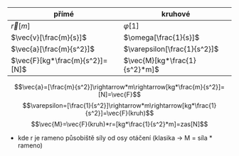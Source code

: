 
| přímé                       | kruhové                      |
| --------------------------- | ---------------------------- |
| $\vec{r}[m]$                | $\varphi[1]$                 |
| $\vec{v}[\frac{m}{s}]$      | $\omega[\frac{1}{s}]$        |
| $\vec{a}[\frac{m}{s^2}]$    | $\varepsilon[\frac{1}{s^2}]$ |
| $\vec{F}[kg*\frac{m}{s^2}]=[N]$ |$\vec{M}[kg*\frac{1}{s^2}*m]$|
 

$$\vec{a}=[\frac{m}{s^2}]\rightarrow*m\rightarrow[kg*\frac{m}{s^2}]=[N]=\vec{F}$$
$$\varepsilon=[\frac{1}{s^2}]\rightarrow*m\rightarrow[kg*\frac{1}{s^2}]=\vec{F}(kruh)$$
$$\vec{M}=\vec{F}(kruh)*r=[kg*\frac{1}{s^2}*m]=zas[N]$$
- kde r je rameno působiště síly od osy otáčení (klasika $\rightarrow$ M = síla * rameno)